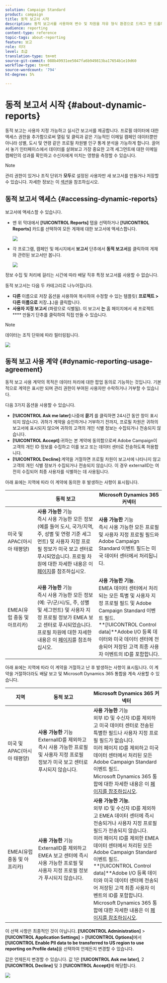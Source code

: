```yaml
---
solution: Campaign Standard
product: campaign
title: 동적 보고서 시작
description: 동적 보고서를 사용하여 변수 및 차원을 자유 형식 환경으로 드래그 앤 드롭하고 캠페인의 성공을 분석합니다.
audience: reporting
content-type: reference
topic-tags: about-reporting
feature: 보고
role: 리더
level: 초급
translation-type: tm+mt
source-git-commit: 088b49931ee5047fa6b949813ba17654b1e10d60
workflow-type: tm+mt
source-wordcount: '794'
ht-degree: 5%

---
```



# 동적 보고서 시작 {#about-dynamic-reports}

동적 보고는 사용자 지정 가능하고 실시간 보고서를 제공합니다. 프로필 데이터에 대한 액세스 권한을 추가함으로써 열림 및 클릭과 같은 기능적인 이메일 캠페인 데이터뿐만 아니라 성별, 도시 및 연령 같은 프로필 차원별 인구 통계 분석을 가능하게 합니다. 끌어서 놓기 인터페이스에서 데이터를 살펴보고 가장 중요한 고객 세그먼트에 대한 이메일 캠페인의 성과를 확인하고 수신자에게 미치는 영향을 측정할 수 있습니다.

>[!NOTE]
>
>관리 권한이 있거나 조직 단위가 **모두**&#x200B;로 설정된 사용자만 새 보고서를 만들거나 저장할 수 있습니다. 자세한 정보는 이 [섹션](../../administration/using/users-management.md)을 참조하십시오.

## 동적 보고서 액세스 {#accessing-dynamic-reports}

보고서에 액세스할 수 있습니다.

* 맨 위 막대에서 **[!UICONTROL Reports]** 탭을 선택하거나 **[!UICONTROL Reports]** 카드를 선택하여 모든 게재에 대한 보고서에 액세스합니다.

   ![](assets/campaign_reports_access.png)

* 각 프로그램, 캠페인 및 메시지에서 **보고서** 단추에서 **동적 보고서**&#x200B;를 클릭하여 게재와 관련된 보고서만 봅니다.

   ![](assets/campaign_reports_description.png)

정보 수집 및 처리에 걸리는 시간에 따라 배달 직후 특정 보고서를 사용할 수 없습니다.

동적 보고서는 다음 두 카테고리로 나누어집니다.

* **다른** 이름으로 저장 옵션을 사용하여 복사하여 수정할 수 있는 템플릿( **프로젝트 > 다른 이름으로** 저장&#x200B;**..).**)을 클릭합니다.
* **사용자 지정 보고서** (파랑으로 식별됨). 이 보고서 **는** 홈 페이지에서 새 프로젝트  **** 만들기 단추를 클릭하여 직접 만들 수 있습니다.

>[!NOTE]
>
>데이터는 조직 단위에 따라 필터링됩니다.

![](assets/dynamic_report_overview.png)

## 동적 보고 사용 계약 {#dynamic-reporting-usage-agreement}

동적 보고 사용 계약의 목적은 데이터 처리에 대한 팝업 동의로 기능하는 것입니다. 기본적으로 계약은 표시만 되며 관리 권한이 부여된 사용자만 수락하거나 거부할 수 있습니다.

다음 3가지 옵션을 사용할 수 있습니다.

* **[!UICONTROL Ask me later]**:나중에  **묻기** 를 클릭하면 24시간 동안 창이 표시되지 않습니다. 귀하가 계약을 승인하거나 거부하기 전까지, 프로필 차원은 귀하의 보고서에 표시되지 않으며 귀하의 고객의 개인 식별 정보는 수집되거나 전송되지 않습니다.
* **[!UICONTROL Accept]**:귀하는 본 계약에 동의함으로써 Adobe Campaign이 고객의 개인 ID 정보를 수집하고 이를 보고 또는 데이터 센터로 전송하도록 허용합니다.
* **[!UICONTROL Decline]**:계약을 거절하면 프로필 차원이 보고서에 나타나지 않고 고객의 개인 식별 정보가 수집되거나 전송되지 않습니다. 이 경우 externalID는 여전히 수집되어 최종 사용자를 식별하는 데 사용됩니다.

아래 표에는 지역에 따라 이 계약에 동의한 후 발생하는 사항이 표시됩니다.

|  | 동적 보고 | Microsoft Dynamics 365 커넥터 |
|---|---|---|
| 미국 및 APAC(아시아 태평양) | **사용 가능한** 기능 <br>즉시 사용 가능한 모든 정보(예를 들어 도시, 국가/지역, 주, 성별 및 연령 기준 세그먼트) 및 사용자 지정 프로필 정보가 미국 보고 센터로 푸시되었습니다. 프로필 차원에 대한 자세한 내용은 이 [페이지](../../reporting/using/list-of-components-.md)를 참조하십시오. | **사용 가능한** 기능 <br>즉시 사용 가능한 모든 프로필 및 사용자 지정 프로필 필드와 Adobe Campaign Standard 이벤트 필드는 미국 데이터 센터에서 처리됩니다. |
| EMEA(유럽 중동 및 아프리카) | **사용 가능한** 기능 <br>즉시 사용 가능한 모든 정보(예: 구/군/시/도, 주, 성별 및 세그먼트) 및 사용자 지정 프로필 정보가 EMEA 보고 센터로 푸시되었습니다. 프로필 차원에 대한 자세한 내용은 이 [페이지](../../reporting/using/list-of-components-.md)를 참조하십시오. | **사용 가능한 기능.** <br>EMEA 데이터 센터에서 처리되는 모든 특별 및 사용자 지정 프로필 필드 및 Adobe Campaign Standard 이벤트 필드. <br>**[!UICONTROL Control data]**Adobe I/O 등록 데이터와 미국 데이터 센터에 전송되어 저장된 고객 최종 사용자 이벤트의 ID를 포함합니다. |

아래 표에는 지역에 따라 이 계약을 거절하고 난 후 발생하는 사항이 표시됩니다. 이 계약을 거절하더라도 배달 보고 및 Microsoft Dynamics 365 통합을 계속 사용할 수 있습니다.

| 지역 | 동적 보고 | Microsoft Dynamics 365 커넥터 |
|---|---|---|
| 미국 및 APAC(아시아 태평양) | **사용 가능한** 기능 <br> ExternalID를 제외하고 즉시 사용 가능한 프로필 및 사용자 지정 프로필 정보가 미국 보고 센터로 푸시되지 않습니다. | **사용 가능한** 기능 <br>외부 ID 및 수신자 ID를 제외하고 미국 데이터 센터로 전송된 특별한 필드나 사용자 지정 프로필 필드가 없습니다. <br>미러 페이지 ID를 제외하고 미국 데이터 센터에서 처리된 모든 Adobe Campaign Standard 이벤트 필드. <br>Microsoft Dynamics 365 통합에 대한 자세한 내용은 이  [페이지를 참조하십시오](../../integrating/using/d365-acs-get-started.md). |
| EMEA(유럽 중동 및 아프리카) | **사용 가능한** 기능 <br>ExternalID를 제외하고 EMEA 보고 센터에 즉시 사용 가능한 프로필 및 사용자 지정 프로필 정보가 푸시되지 않습니다. | **사용 가능한 기능.** <br>외부 ID 및 수신자 ID를 제외하고 EMEA 데이터 센터에 즉시 전송되거나 사용자 지정 프로필 필드가 전송되지 않습니다. <br>미러 페이지 ID를 제외한 EMEA 데이터 센터에서 처리된 모든 Adobe Campaign Standard 이벤트 필드.  <br>**[!UICONTROL Control data]**Adobe I/O 등록 데이터와 미국 데이터 센터에 전송되어 저장된 고객 최종 사용자 이벤트의 ID를 포함합니다.<br>Microsoft Dynamics 365 통합에 대한 자세한 내용은 이  [페이지를 참조하십시오](../../integrating/using/d365-acs-get-started.md). |

이 선택 사항은 최종적인 것이 아닙니다. **[!UICONTROL Administration]** > **[!UICONTROL Application Settings]** > **[!UICONTROL Options]**&#x200B;에서 **[!UICONTROL Enable PII data to be transferred to US region to use reporting on Profile data]**&#x200B;을 선택하여 언제든지 변경할 수 있습니다.

값은 언제든지 변경할 수 있습니다. 값 1은 **[!UICONTROL Ask me later]**, 2 **[!UICONTROL Decline]** 및 3 **[!UICONTROL Accept]**&#x200B;에 해당합니다.

![](assets/pii_window_2.png)
